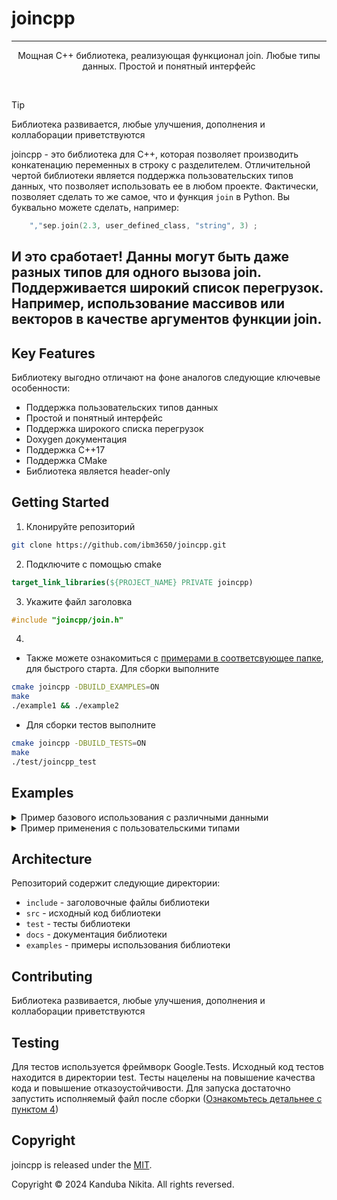 # joincpp

---

<p align="center">Мощная C++ библиотека, реализующая функционал join. Любые типы данных. Простой и понятный интерфейс</p>
<p align="center">
	<img src="https://img.shields.io/github/languages/top/ibm3650/joincpp" alt="">
	<img src="https://img.shields.io/github/languages/count/ibm3650/joincpp" alt="">
	<img src="https://img.shields.io/github/license/ibm3650/joincpp" alt="">
	<img src="https://img.shields.io/github/stars/ibm3650/joincpp" alt="">
	<img src="https://img.shields.io/github/issues/ibm3650/joincpp" alt="">
	<img src="https://img.shields.io/github/last-commit/ibm3650/joincpp" alt="">
</p>

> [!TIP] 
> Библиотека развивается, любые улучшения, дополнения и коллаборации приветствуются


joincpp - это библиотека для C++, которая позволяет производить конкатенацию переменных в строку с разделителем.
Отличительной чертой библиотеки является поддержка пользовательских типов данных, что позволяет использовать ее в любом проекте.
Фактически, позволяет сделать то же самое, что и функция `join` в Python.
Вы буквально можете сделать, например:
```cpp 
    ","sep.join(2.3, user_defined_class, "string", 3) ;
``` 
И это сработает!
Данны могут быть даже разных типов для одного вызова join. Поддерживается широкий список перегрузок.
Например, использование массивов или векторов в качестве аргументов функции join.
---


## Key Features
Библиотеку выгодно отличают на фоне аналогов следующие ключевые особенности:
- Поддержка пользовательских типов данных
- Простой и понятный интерфейс
- Поддержка широкого списка перегрузок
- Doxygen документация
- Поддержка C++17
- Поддержка CMake
- Библиотека является header-only

## Getting Started

1. Клонируйте репозиторий 

```bash
git clone https://github.com/ibm3650/joincpp.git
```

2. Подключите с помощью cmake

```cmake
target_link_libraries(${PROJECT_NAME} PRIVATE joincpp)
```

3. Укажите файл заголовка

```cpp
#include "joincpp/join.h"
```

4.
- Также можете ознакомиться с [примерами в соответсвующее папке](https://github.com/ibm3650/joincpp/tree/main/examples), 
для быстрого старта. Для сборки выполните
```bash
cmake joincpp -DBUILD_EXAMPLES=ON
make
./example1 && ./example2
```

- Для сборки тестов выполните
```bash
cmake joincpp -DBUILD_TESTS=ON
make
./test/joincpp_test
```

## Examples
<details>
<summary>Пример базового использования с различными данными</summary>

```cpp
    std::vector<int> v0 = {1, 2, 3};
    const std::string v0s = ","sep.join(v0);
    
    int v1[] = {1, 2, 3};
    const std::string v1s = ","sep.join(v1);
    
    const auto v2 = {1, 2, 3};
    const std::string v2s = ","sep.join(v2);
    
    const std::string v3s = ","sep.join(1, 2, 3, 4, v1, v0);
    
    const int* v4 = v1;
    const std::string v4s = ","sep.join(std::span{v4, std::size(v1)});
    
    const std::string v5s = ","sep.join(1);
    
    std::cout << "vector: " <<  v0s << std::endl;
    std::cout << "C array: " << v1s << std::endl;
    std::cout << "initializer_list: " << v2s << std::endl;
    std::cout << "Template pack: " << v3s << std::endl;
    std::cout << "Pointer: " << v4s << std::endl;
    std::cout << "Single value: " << v5s << std::endl;
```
</details>

<details>
<summary>Пример применения с пользовательскими типами</summary>

```cpp

#include <iostream>
#include <vector>
#include <format>
#include "joincpp/join.h"

using namespace joincpp;

struct float_number {
uint8_t _sign;
size_t _exp;
size_t _mantissa;
};


template<>
struct stringify<float_number> {
std::string operator()(const float_number &value) const noexcept {
return std::format("float_number{{{}, {}, {}}}", value._sign, value._exp, value._mantissa);
}
};


int main() {
float_number arr[] = {{1, 2, 3}, {4, 5, 6}, {7, 8, 9}};
const std::string output = "| |"sep.join(arr);
std::cout << "User defined formatting: " << output << std::endl;
return 0;
}

```

</details>

## Architecture
Репозиторий содержит следующие директории:
- `include` - заголовочные файлы библиотеки
- `src` - исходный код библиотеки
- `test` - тесты библиотеки
- `docs` - документация библиотеки
- `examples` - примеры использования библиотеки

## Contributing
Библиотека развивается, любые улучшения, дополнения и коллаборации приветствуются

## Testing
Для тестов используется фреймворк Google.Tests. Исходный код тестов находится в директории test.
Тесты нацелены на повышение качества кода и повышение отказоустойчивости.
Для запуска достаточно запустить исполняемый файл после сборки
([Ознакомьтесь детальнее с пунктом 4](https://github.com/ibm3650/joincpp/tree/dev?tab=readme-ov-file#getting-started))


## Copyright
joincpp is released under the [MIT](https://github.com/ibm3650/joincpp/blob/dev/LICENSE).

Copyright © 2024 Kanduba Nikita. All rights reversed.